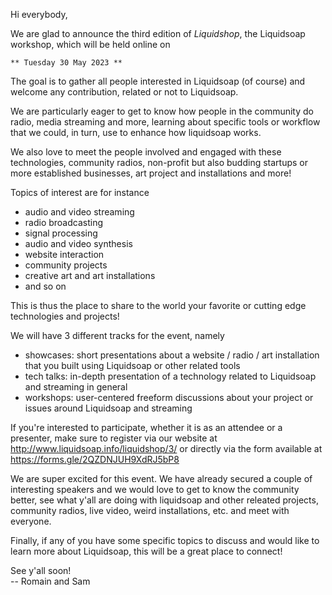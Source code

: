 Hi everybody,

We are glad to announce the third edition of *Liquidshop*, the Liquidsoap
workshop, which will be held online on

    ** Tuesday 30 May 2023 **
    
The goal is to gather all people interested in Liquidsoap (of course) and welcome
any contribution, related or not to Liquidsoap.

We are particularly eager to get to know how people in the community do radio,
media streaming and more, learning about specific tools or workflow that we
could, in turn, use to enhance how liquidsoap works.

We also love to meet the people involved and engaged with these technologies,
community radios, non-profit but also budding startups or more established
businesses, art project and installations and more!

Topics of interest are for instance

- audio and video streaming
- radio broadcasting
- signal processing
- audio and video synthesis
- website interaction
- community projects
- creative art and art installations
- and so on

This is thus the place to share to the world your favorite or cutting edge
technologies and projects!

We will have 3 different tracks for the event, namely

- showcases: short presentations about a website / radio / art installation that
  you built using Liquidsoap or other related tools
- tech talks: in-depth presentation of a technology related to Liquidsoap and
  streaming in general
- workshops: user-centered freeform discussions about your project or issues
  around Liquidsoap and streaming
    
If you're interested to participate, whether it is as an attendee or a
presenter, make sure to register via our website at
http://www.liquidsoap.info/liquidshop/3/ or directly via the form available at
https://forms.gle/2QZDNJUH9XdRJ5bP8

We are super excited for this event. We have already secured a couple of
interesting speakers and we would love to get to know the community better, see
what y'all are doing with liquidsoap and other releated projects, community
radios, live video, weird installations, etc. and meet with everyone.

Finally, if any of you have some specific topics to discuss and would like to
learn more about Liquidsoap, this will be a great place to connect!

See y'all soon!<br/>
-- Romain and Sam
